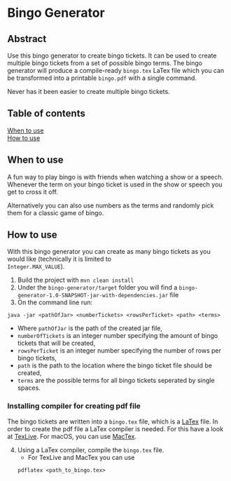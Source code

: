 # Bingo Generator

## Abstract

Use this bingo generator to create bingo tickets. It can be used to create multiple bingo tickets from a set of possible
bingo terms. The bingo generator will produce a compile-ready <code>bingo.tex</code> LaTex file which you can be
transformed into a printable <code>bingo.pdf</code> with a single command.

Never has it been easier to create multiple bingo tickets.

## Table of contents

[When to use](#when-to-use) </br>
[How to use](#how-to-use)

## When to use

A fun way to play bingo is with friends when watching a show or a speech. Whenever the term on your bingo ticket is used
in the show or speech you get to cross it off.

Alternatively you can also use numbers as the terms and randomly pick them for a classic game of bingo.

## How to use

With this bingo generator you can create as many bingo tickets as you would like (technically it is limited to <code>
Integer.MAX_VALUE</code>).

1. Build the project with `mvn clean install`
2. Under the `bingo-generator/target` folder you will find a `bingo-generator-1.0-SNAPSHOT-jar-with-dependencies.jar`
   file
3. On the command line run:

```
java -jar <pathOfJar> <numberTickets> <rowsPerTicket> <path> <terms>
```

* Where `pathOfJar` is the path of the created jar file,
* `numberOfTickets` is an integer number specifying the amount of bingo tickets that will be created,
* `rowsPerTicket` is an integer number specifying the number of rows per bingo tickets,
* `path` is the path to the location where the bingo ticket file should be created,
* `terms` are the possible terms for all bingo tickets seperated by single spaces.

### Installing compiler for creating pdf file

The bingo tickets are written into a <code>bingo.tex</code> file, which is a [LaTex](https://www.latex-project.org)
file. In order to create the pdf file a LaTex compiler is needed. For this have a look
at [TexLive](https://www.tug.org/texlive/). For macOS, you can
use [MacTex](https://www.tug.org/mactex/mactex-download.html).

4. Using a LaTex compiler, compile the <code>bingo.tex</code> file.
   * For TexLive and MacTex you can use
   ```
   pdflatex <path_to_bingo.tex>
   ``` 

